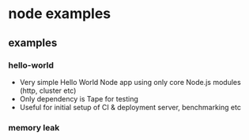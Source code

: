 # node examples


## examples

### hello-world  
- Very simple Hello World Node app using only core Node.js modules (http, cluster etc)  
- Only dependency is Tape for testing  
- Useful for initial setup of CI & deployment server, benchmarking etc  

### memory leak
